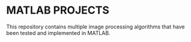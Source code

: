 MATLAB PROJECTS
===============

   This repository contains multiple image processing algorithms that have been tested and implemented in MATLAB.
